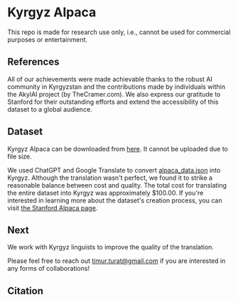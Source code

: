 # Kyrgyz Alpaca
This repo is made for research use only, i.e., cannot be used for commercial purposes or entertainment. 

## References
All of our achievements were made achievable thanks to the robust AI community in Kyrgyzstan and the contributions made by individuals within the AkylAI project (by TheCramer.com). We also express our gratitude to Stanford for their outstanding efforts and extend the accessibility of this dataset to a global audience.

## Dataset

Kyrgyz Alpaca can be downloaded from [here](https://drive.google.com/file/d/1ohiBSoyRxrUpFNRDLKknTn6dLgXFtsVV/view?usp=sharing). It cannot be uploaded due to file size.

We used ChatGPT and Google Translate to convert [alpaca_data.json](https://github.com/tatsu-lab/stanford_alpaca/blob/main/alpaca_data.json) into Kyrgyz. Although the translation wasn't perfect, we found it to strike a reasonable balance between cost and quality. The total cost for translating the entire dataset into Kyrgyz was approximately $100.00. If you're interested in learning more about the dataset's creation process, you can visit [the Stanford Alpaca page](https://github.com/tatsu-lab/stanford_alpaca).

## Next
We work with Kyrgyz linguists to improve the quality of the translation.

Please feel free to reach out timur.turat@gmail.com if you are interested in any forms of collaborations!

## Citation




